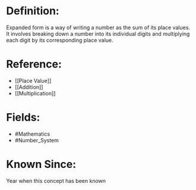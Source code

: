 

# Definition:
Expanded form is a way of writing a number as the sum of its place values. It involves breaking down a number into its individual digits and multiplying each digit by its corresponding place value.

# Reference:
- [[Place Value]]
- [[Addition]]
- [[Multiplication]]

# Fields: 
- #Mathematics
- #Number_System

# Known Since:
Year when this concept has been known

